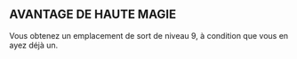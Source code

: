 ## AVANTAGE DE HAUTE MAGIE

Vous obtenez un emplacement de sort de niveau 9, à
condition que vous en ayez déjà un.
